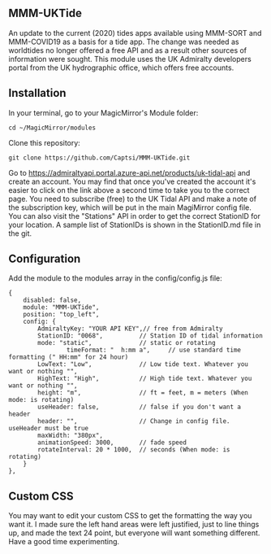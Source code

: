 ## MMM-UKTide
An update to the current (2020) tides apps available using MMM-SORT and MMM-COVID19 as a basis for a tide app. The change was needed as worldtides no longer offered a free API and as a result other sources of information were sought. This module uses the UK Admiralty developers portal from the UK hydrographic office, which offers free accounts. 

## Installation
In your terminal, go to your MagicMirror's Module folder:

```
cd ~/MagicMirror/modules
```
Clone this repository:
```
git clone https://github.com/Captsi/MMM-UKTide.git
```
Go to https://admiraltyapi.portal.azure-api.net/products/uk-tidal-api and create an account. You may find that once you've created the account it's easier to click on the link above a second time to take you to the correct page. You need to subscribe (free) to the UK Tidal API and make a note of the subscription key, which will be put in the main MagiMirror config file. You can also visit the "Stations" API in order to get the correct StationID for your location. A sample list of StationIDs is shown in the StationID.md file in the git.

## Configuration
Add the module to the modules array in the config/config.js file:
```
{
	disabled: false,
	module: "MMM-UKTide",
	position: "top_left",
	config: {
		AdmiraltyKey: "YOUR API KEY",// free from Admiralty
		StationID: "0068",          // Station ID of tidal information
		mode: "static",             // static or rotating
                timeFormat: "  h:mm a",     // use standard time formatting (" HH:mm" for 24 hour)
		LowText: "Low",             // Low tide text. Whatever you want or nothing "",
		HighText: "High",           // High tide text. Whatever you want or nothing "",
		height: "m",                // ft = feet, m = meters (When mode: is rotating)
		useHeader: false,           // false if you don't want a header      
		header: "",                 // Change in config file. useHeader must be true
		maxWidth: "380px",
		animationSpeed: 3000,       // fade speed
		rotateInterval: 20 * 1000,  // seconds (When mode: is rotating)
	}
},
```
## Custom CSS
You may want to edit your custom CSS to get the formatting the way you want it. I made sure the left hand areas were left justified, just to line things up, and made the text 24 point, but everyone will want something different. Have a good time experimenting.
 
